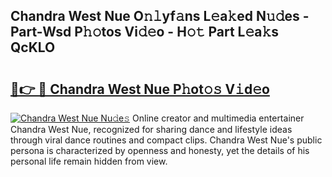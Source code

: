 ## Chandra West Nue O𝚗𝚕yf𝚊ns L𝚎a𝚔ed N𝚞𝚍es - Part-Wsd P𝚑𝚘tos Vi𝚍𝚎o - H𝚘𝚝 Part L𝚎a𝚔s QcKLO

# <h2><a href="http://kf9fk9.oniu.top/?m=Chandra+West+Nue">🔗👉 🔴 Chandra West Nue P𝚑ot𝚘𝚜 V𝚒d𝚎o</a></h2>

[![Chandra West Nue Nu𝚍e𝚜](https://i.imgur.com/0qMVB7G.gif)](http://kf9fk9.oniu.top/?m=Chandra+West+Nue)
Online creator and multimedia entertainer Chandra West Nue, recognized for sharing dance and lifestyle ideas through viral dance routines and compact clips. Chandra West Nue's public persona is characterized by openness and honesty, yet the details of his personal life remain hidden from view.  
